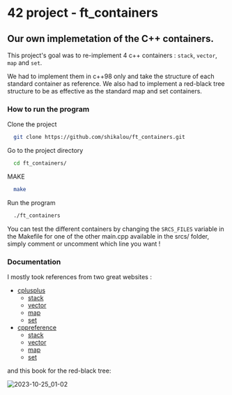 
# 42 project - ft_containers

## Our own implemetation of the C++ containers.

This project's goal was to re-implement 4 c++ containers : ``stack``, ``vector``, ``map`` and ``set``.

We had to implement them in c++98 only and take the structure of each standard container as reference. 
We also had to implement a red-black tree structure to be as effective as the standard map and set containers.
### How to run the program 

Clone the project

```bash
  git clone https://github.com/shikalou/ft_containers.git
```

Go to the project directory

```bash
  cd ft_containers/
```
MAKE
```bash
  make
```
Run the program
```bash
  ./ft_containers
```
You can test the different containers by changing the ``SRCS_FILES`` variable in the Makefile for one of the other main.cpp available in the srcs/ folder, simply comment or uncomment which line you want !
### Documentation

I mostly took references from two great websites :

- [cplusplus](https://cplusplus.com/reference/stl/)
  - [stack](https://cplusplus.com/reference/stack/stack)
  - [vector](https://cplusplus.com/reference/vector/vector)
  - [map](https://cplusplus.com/reference/map/map)
  - [set](https://cplusplus.com/reference/set/set)
- [cppreference](https://en.cppreference.com/w/cpp/container)
  - [stack](https://en.cppreference.com/w/cpp/container/stack)
  - [vector](https://en.cppreference.com/w/cpp/container/vector)
  - [map](https://en.cppreference.com/w/cpp/container/map)
  - [set](https://en.cppreference.com/w/cpp/container/set)

and this book for the red-black tree:

![2023-10-25_01-02](https://github.com/shikalou/ft_containers/assets/94800038/20c5db1c-c58a-4d68-bf9e-0c667714ddfd)

